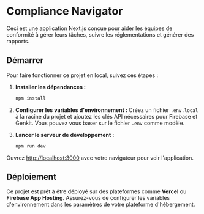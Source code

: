 # Compliance Navigator

Ceci est une application Next.js conçue pour aider les équipes de conformité à gérer leurs tâches, suivre les réglementations et générer des rapports.

## Démarrer

Pour faire fonctionner ce projet en local, suivez ces étapes :

1.  **Installer les dépendances :**
    ```bash
    npm install
    ```

2.  **Configurer les variables d'environnement :**
    Créez un fichier `.env.local` à la racine du projet et ajoutez les clés API nécessaires pour Firebase et Genkit. Vous pouvez vous baser sur le fichier `.env` comme modèle.

3.  **Lancer le serveur de développement :**
    ```bash
    npm run dev
    ```

Ouvrez [http://localhost:3000](http://localhost:3000) avec votre navigateur pour voir l'application.

## Déploiement

Ce projet est prêt à être déployé sur des plateformes comme **Vercel** ou **Firebase App Hosting**. Assurez-vous de configurer les variables d'environnement dans les paramètres de votre plateforme d'hébergement.
